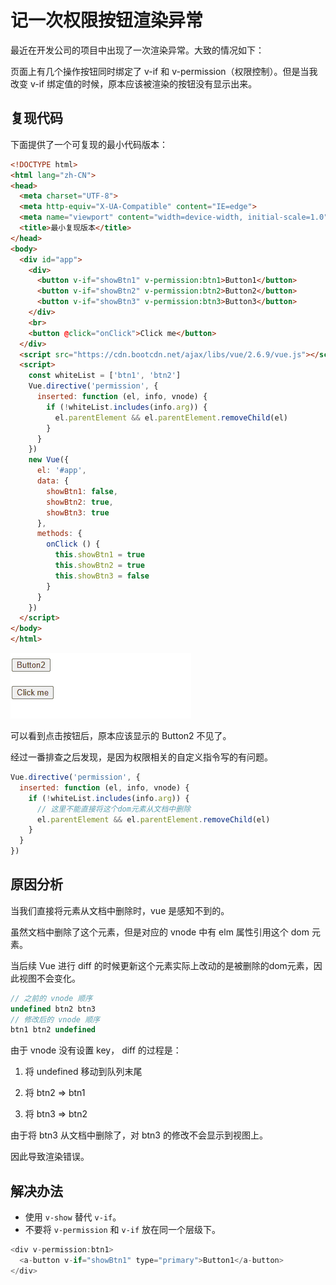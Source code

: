 # 记一次权限按钮渲染异常

最近在开发公司的项目中出现了一次渲染异常。大致的情况如下：

页面上有几个操作按钮同时绑定了 v-if 和 v-permission（权限控制）。但是当我改变 v-if 绑定值的时候，原本应该被渲染的按钮没有显示出来。

## 复现代码

下面提供了一个可复现的最小代码版本：

```html
<!DOCTYPE html>
<html lang="zh-CN">
<head>
  <meta charset="UTF-8">
  <meta http-equiv="X-UA-Compatible" content="IE=edge">
  <meta name="viewport" content="width=device-width, initial-scale=1.0">
  <title>最小复现版本</title>
</head>
<body>
  <div id="app">
    <div>
      <button v-if="showBtn1" v-permission:btn1>Button1</button>
      <button v-if="showBtn2" v-permission:btn2>Button2</button>
      <button v-if="showBtn3" v-permission:btn3>Button3</button>
    </div>
    <br>
    <button @click="onClick">Click me</button>
  </div>
  <script src="https://cdn.bootcdn.net/ajax/libs/vue/2.6.9/vue.js"></script>
  <script>
    const whiteList = ['btn1', 'btn2']
    Vue.directive('permission', {
      inserted: function (el, info, vnode) {
        if (!whiteList.includes(info.arg)) {
          el.parentElement && el.parentElement.removeChild(el)
        }
      }
    })
    new Vue({
      el: '#app',
      data: {
        showBtn1: false,
        showBtn2: true,
        showBtn3: true
      },
      methods: {
        onClick () {
          this.showBtn1 = true
          this.showBtn2 = true
          this.showBtn3 = false
        }
      }
    })
  </script>
</body>
</html>
```

![复现](./img/permission/replay.gif)

可以看到点击按钮后，原本应该显示的 Button2 不见了。

经过一番排查之后发现，是因为权限相关的自定义指令写的有问题。

```javascript
Vue.directive('permission', {
  inserted: function (el, info, vnode) {
    if (!whiteList.includes(info.arg)) {
      // 这里不能直接将这个dom元素从文档中删除
      el.parentElement && el.parentElement.removeChild(el)
    }
  }
})
```

## 原因分析

当我们直接将元素从文档中删除时，vue 是感知不到的。

虽然文档中删除了这个元素，但是对应的 vnode 中有 elm 属性引用这个 dom 元素。

当后续 Vue 进行 diff 的时候更新这个元素实际上改动的是被删除的dom元素，因此视图不会变化。

```js
// 之前的 vnode 顺序
undefined btn2 btn3
// 修改后的 vnode 顺序
btn1 btn2 undefined
```

由于 vnode 没有设置 key， diff 的过程是：

1. 将 undefined 移动到队列末尾

2. 将 btn2 => btn1

3. 将 btn3 => btn2

由于将 btn3 从文档中删除了，对 btn3 的修改不会显示到视图上。

因此导致渲染错误。

## 解决办法

+ 使用 `v-show` 替代 `v-if`。
+ 不要将 `v-permission` 和 `v-if` 放在同一个层级下。

```javascript
<div v-permission:btn1>
  <a-button v-if="showBtn1" type="primary">Button1</a-button>
</div>
```
